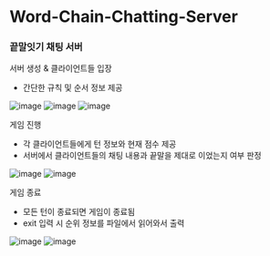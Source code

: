 # Word-Chain-Chatting-Server


### 끝말잇기 채팅 서버

서버 생성 & 클라이언트들 입장
- 간단한 규칙 및 순서 정보 제공


![image](https://user-images.githubusercontent.com/53117014/87038257-707de280-c228-11ea-8b8d-2ac2c1085abb.png)
![image](https://user-images.githubusercontent.com/53117014/87038274-770c5a00-c228-11ea-9122-cf22ffc73d16.png)
![image](https://user-images.githubusercontent.com/53117014/87038288-7bd10e00-c228-11ea-8599-1d3ec9f014c3.png)

게임 진행
- 각 클라이언트들에게 턴 정보와 현재 점수 제공
- 서버에서 클라이언트들의 채팅 내용과 끝말을 제대로 이었는지 여부 판정


![image](https://user-images.githubusercontent.com/53117014/87038328-87243980-c228-11ea-89e3-aafab11ae830.png)
![image](https://user-images.githubusercontent.com/53117014/87038345-8c818400-c228-11ea-9762-e465cab49f78.png)

게임 종료
- 모든 턴이 종료되면 게임이 종료됨
- exit 입력 시 순위 정보를 파일에서 읽어와서 출력


![image](https://user-images.githubusercontent.com/53117014/87038370-94d9bf00-c228-11ea-9959-82d4bf6c4524.png)
![image](https://user-images.githubusercontent.com/53117014/87038391-9c996380-c228-11ea-97bd-c2b2c422bdd1.png)
